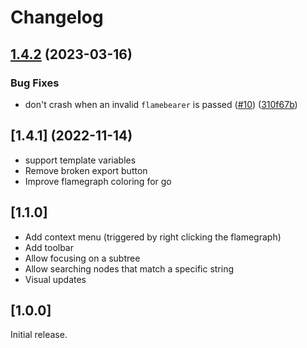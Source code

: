 # Changelog

## [1.4.2](https://github.com/pyroscope-io/grafana-panel-plugin/compare/v1.4.1...v1.4.2) (2023-03-16)


### Bug Fixes

* don't crash when an invalid `flamebearer` is passed ([#10](https://github.com/pyroscope-io/grafana-panel-plugin/issues/10)) ([310f67b](https://github.com/pyroscope-io/grafana-panel-plugin/commit/310f67bac484d47c4cf9f741c24e9ca43a6040c2))

## [1.4.1] (2022-11-14)

* support template variables
* Remove broken export button
* Improve flamegraph coloring for go

## [1.1.0]
* Add context menu (triggered by right clicking the flamegraph)
* Add toolbar
* Allow focusing on a subtree
* Allow searching nodes that match a specific string
* Visual updates

## [1.0.0]

Initial release.
